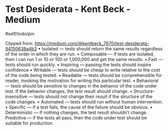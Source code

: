 # Test Desiderata - Kent Beck - Medium

#self/todo/pin

Clipped from: https://medium.com/@kentbeck_7670/test-desiderata-94150638a4b3
    • Isolated — tests should return the same results regardless of the order in which they are run.
    • Composable — if tests are isolated, then I can run 1 or 10 or 100 or 1,000,000 and get the same results.
    • Fast — tests should run quickly.
    • Inspiring — passing the tests should inspire confidence
    • Writable — tests should be cheap to write relative to the cost of the code being tested.
    • Readable — tests should be comprehensible for reader, invoking the motivation for writing this particular test.
    • Behavioral — tests should be sensitive to changes in the behavior of the code under test. If the behavior changes, the test result should change.
    • Structure-insensitive — tests should not change their result if the structure of the code changes.
    • Automated — tests should run without human intervention.
    • Specific — if a test fails, the cause of the failure should be obvious.
    • Deterministic — if nothing changes, the test result shouldn’t change.
Predictive — if the tests all pass, then the code under test should be suitable for production.